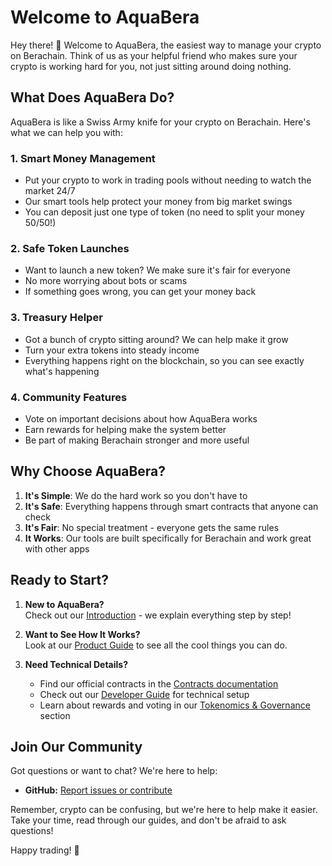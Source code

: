 # Welcome to AquaBera

Hey there! 👋 Welcome to AquaBera, the easiest way to manage your crypto on Berachain. Think of us as your helpful friend who makes sure your crypto is working hard for you, not just sitting around doing nothing.

## What Does AquaBera Do?

AquaBera is like a Swiss Army knife for your crypto on Berachain. Here's what we can help you with:

### 1. Smart Money Management

- Put your crypto to work in trading pools without needing to watch the market 24/7
- Our smart tools help protect your money from big market swings
- You can deposit just one type of token (no need to split your money 50/50!)

### 2. Safe Token Launches

- Want to launch a new token? We make sure it's fair for everyone
- No more worrying about bots or scams
- If something goes wrong, you can get your money back

### 3. Treasury Helper

- Got a bunch of crypto sitting around? We can help make it grow
- Turn your extra tokens into steady income
- Everything happens right on the blockchain, so you can see exactly what's happening

### 4. Community Features

- Vote on important decisions about how AquaBera works
- Earn rewards for helping make the system better
- Be part of making Berachain stronger and more useful

## Why Choose AquaBera?

1. **It's Simple**: We do the hard work so you don't have to
2. **It's Safe**: Everything happens through smart contracts that anyone can check
3. **It's Fair**: No special treatment - everyone gets the same rules
4. **It Works**: Our tools are built specifically for Berachain and work great with other apps

## Ready to Start?

1. **New to AquaBera?**  
   Check out our [Introduction](Introduction/README.md) - we explain everything step by step!

2. **Want to See How It Works?**  
   Look at our [Product Guide](Product-Suite/README.md) to see all the cool things you can do.

3. **Need Technical Details?**
   - Find our official contracts in the [Contracts documentation](Contracts/README.md)
   - Check out our [Developer Guide](Developer-Advanced-Docs/README.md) for technical setup
   - Learn about rewards and voting in our [Tokenomics & Governance](Tokenomics-Governance/README.md) section

## Join Our Community

Got questions or want to chat? We're here to help:

- **GitHub:** [Report issues or contribute](https://github.com/AquaBera)

Remember, crypto can be confusing, but we're here to help make it easier. Take your time, read through our guides, and don't be afraid to ask questions!

Happy trading! 🚀

<!-- Updated: 2025-02-25 -->
